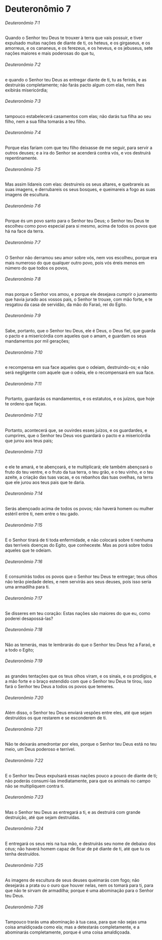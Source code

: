 # Deuteronômio 7

###### Deuteronômio 7:1

Quando o Senhor teu Deus te trouxer à terra que vais possuir, e tiver expulsado muitas nações de diante de ti, os heteus, e os girgaseus, e os amorreus, e os cananeus, e os ferezeus, e os heveus, e os jebuseus, sete nações maiores e mais poderosas do que tu,

###### Deuteronômio 7:2

e quando o Senhor teu Deus as entregar diante de ti, tu as ferirás, e as destruirás completamente; não farás pacto algum com elas, nem lhes exibirás misericórdia;

###### Deuteronômio 7:3

tampouco estabelecerá casamentos com elas; não darás tua filha ao seu filho, nem a sua filha tomarás a teu filho.

###### Deuteronômio 7:4

Porque elas fariam com que teu filho deixasse de me seguir, para servir a outros deuses; e a ira do Senhor se acenderá contra vós, e vos destruirá repentinamente.

###### Deuteronômio 7:5

Mas assim lidareis com elas: destruireis os seus altares, e quebrareis as suas imagens, e derrubareis os seus bosques, e queimareis a fogo as suas imagens de escultura.

###### Deuteronômio 7:6

Porque és um povo santo para o Senhor teu Deus; o Senhor teu Deus te escolheu como povo especial para si mesmo, acima de todos os povos que há na face da terra.

###### Deuteronômio 7:7

O Senhor não derramou seu amor sobre vós, nem vos escolheu, porque era mais numeroso do que qualquer outro povo, pois vós éreis menos em número do que todos os povos,

###### Deuteronômio 7:8

mas porque o Senhor vos amou, e porque ele desejava cumprir o juramento que havia jurado aos vossos pais, o Senhor te trouxe, com mão forte, e te resgatou da casa de servidão, da mão do Faraó, rei do Egito.

###### Deuteronômio 7:9

Sabe, portanto, que o Senhor teu Deus, ele é Deus, o Deus fiel, que guarda o pacto e a misericórdia com aqueles que o amam, e guardam os seus mandamentos por mil gerações;

###### Deuteronômio 7:10

e recompensa em sua face aqueles que o odeiam, destruindo-os; e não será negligente com aquele que o odeia, ele o recompensará em sua face.

###### Deuteronômio 7:11

Portanto, guardarás os mandamentos, e os estatutos, e os juízos, que hoje te ordeno que faças.

###### Deuteronômio 7:12

Portanto, acontecerá que, se ouvirdes esses juízos, e os guardardes, e cumprires, que o Senhor teu Deus vos guardará o pacto e a misericórdia que jurou aos teus pais;

###### Deuteronômio 7:13

e ele te amará, e te abençoará, e te multiplicará; ele também abençoará o fruto do teu ventre, e o fruto da tua terra, o teu grão, e o teu vinho, e o teu azeite, a criação das tuas vacas, e os rebanhos das tuas ovelhas, na terra que ele jurou aos teus pais que te daria.

###### Deuteronômio 7:14

Serás abençoado acima de todos os povos; não haverá homem ou mulher estéril entre ti, nem entre o teu gado.

###### Deuteronômio 7:15

E o Senhor tirará de ti toda enfermidade, e não colocará sobre ti nenhuma das terríveis doenças do Egito, que conheceste. Mas as porá sobre todos aqueles que te odeiam.

###### Deuteronômio 7:16

E consumirás todos os povos que o Senhor teu Deus te entregar; teus olhos não terão piedade deles, e nem servirás aos seus deuses, pois isso seria uma armadilha para ti.

###### Deuteronômio 7:17

Se disseres em teu coração: Estas nações são maiores do que eu, como poderei desapossá-las?

###### Deuteronômio 7:18

Não as temerás, mas te lembrarás do que o Senhor teu Deus fez a Faraó, e a todo o Egito;

###### Deuteronômio 7:19

as grandes tentações que os teus olhos viram, e os sinais, e os prodígios, e a mão forte e o braço estendido com que o Senhor teu Deus te tirou, isso fará o Senhor teu Deus a todos os povos que temeres.

###### Deuteronômio 7:20

Além disso, o Senhor teu Deus enviará vespões entre eles, até que sejam destruídos os que restarem e se esconderem de ti.

###### Deuteronômio 7:21

Não te deixarás amedrontar por eles, porque o Senhor teu Deus está no teu meio, um Deus poderoso e terrível.

###### Deuteronômio 7:22

E o Senhor teu Deus expulsará essas nações pouco a pouco de diante de ti; não poderás consumí-las imediatamente, para que os animais no campo não se multipliquem contra ti.

###### Deuteronômio 7:23

Mas o Senhor teu Deus as entregará a ti, e as destruirá com grande destruição, até que sejam destruídas.

###### Deuteronômio 7:24

E entregará os seus reis na tua mão, e destruirás seu nome de debaixo dos céus; não haverá homem capaz de ficar de pé diante de ti, até que tu os tenha destruídos.

###### Deuteronômio 7:25

As imagens de escultura de seus deuses queimarás com fogo; não desejarás a prata ou o ouro que houver nelas, nem os tomará para ti, para que não te sirvam de armadilha; porque é uma abominação para o Senhor teu Deus.

###### Deuteronômio 7:26

Tampouco trarás uma abominação à tua casa, para que não sejas uma coisa amaldiçoada como ela; mas a detestarás completamente, e a abominarás completamente, porque é uma coisa amaldiçoada.

